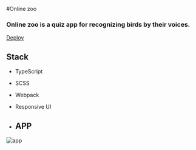 #Online zoo

### Online zoo is a quiz app for recognizing birds by their voices.
[Deploy](https://m0rl0ck.github.io/m0rl0ck-JSFE2022Q3/online-zoo/pages/main/index.html)

## Stack
+ TypeScript
+ SCSS
+ Webpack
+ Responsive UI

+ ## APP
![app](https://github.com/M0rl0ck/m0rl0ck-JSFE2022Q3/assets/95146343/bbb6dbfc-f83a-4e16-8abe-c03877574a49)

